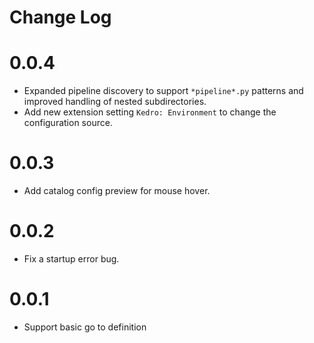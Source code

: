 # Change Log

# 0.0.4
- Expanded pipeline discovery to support `*pipeline*.py` patterns and improved handling of nested subdirectories.
- Add new extension setting `Kedro: Environment` to change the configuration source.

# 0.0.3
- Add catalog config preview for mouse hover.

# 0.0.2
- Fix a startup error bug.

# 0.0.1
- Support basic go to definition